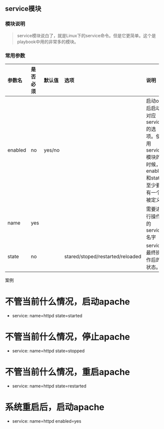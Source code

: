 ## service模块
### 模块说明

>service模块说白了，就是Linux下的service命令。但是它更简单。这个是playbook中用的非常多的模块。

### 常用参数
|参数名 |	 是否必须 	|默认值 |	选项 |	说明|
|:-|:-|:-|:-|:-|
|enabled |	no |		  yes/no ||	      启动os后启动对应service的选项。使用service模块的时候，enabled和state至少要有一个被定义|
|name    |	yes| 			|    |           需要进行操作的service名字|
|state 	 | no |		  |           stared/stoped/restarted/reloaded |	service最终操作后的状态。|
案例

# 不管当前什么情况，启动apache
- service: name=httpd state=started

# 不管当前什么情况，停止apache
- service: name=httpd state=stopped

# 不管当前什么情况，重启apache
- service: name=httpd state=restarted


# 系统重启后，启动apache
- service: name=httpd enabled=yes